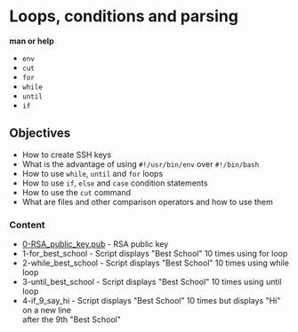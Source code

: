 # Loops, conditions and parsing
**man or help**
* ``env``
* ``cut``
* ``for``
* ``while``
* ``until``
* ``if``

## Objectives
* How to create SSH keys
* What is the advantage of using ``#!/usr/bin/env`` over ``#!/bin/bash``
* How to use ``while``, ``until`` and ``for`` loops
* How to use ``if``, ``else`` and ``case`` condition statements
* How to use the ``cut`` command
* What are files and other comparison operators and how to use them

### Content
* [0-RSA_public_key.pub](/0x04-loops_conditions_and_parsing/0-RSA_public_key.pub) - RSA public key
* 1-for_best_school - Script displays "Best School" 10 times using for loop
* 2-while_best_school - Script displays "Best School" 10 times using while loop
* 3-until_best_school - Script displays "Best School" 10 times using until loop
* 4-if_9_say_hi - Script displays "Best School" 10 times but displays "Hi" on a new line  
after the 9th "Best School"
